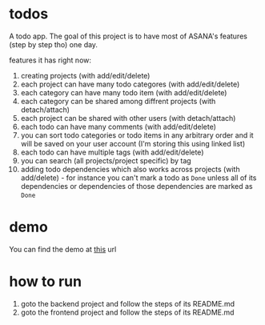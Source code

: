# todos
A todo app. The goal of this project is to have most of ASANA's features (step by step tho)
one day.

features it has right now:
  1. creating projects (with add/edit/delete)
  2. each project can have many todo categores (with add/edit/delete)
  3. each category can have many todo item (with add/edit/delete)
  4. each category can be shared among diffrent projects (with detach/attach)
  5. each project can be shared with other users (with detach/attach)
  6. each todo can have many comments (with add/edit/delete)
  7. you can sort todo categories or todo items in any arbitrary order and it will be saved on your user account (I'm storing this using linked list)
  8. each todo can have multiple tags (with add/edit/delete)
  9. you can search (all projects/project specific) by tag
  10. adding todo dependencies which also works across projects (with add/delete) - for instance you can't mark a todo as `Done` unless all of its dependencies or dependencies of those dependencies are marked as `Done`

# demo
You can find the demo at [this](https://todos-web-ten.vercel.app) url

# how to run
  1. goto the backend project and follow the steps of its README.md
  2. goto the frontend project and follow the steps of its README.md
